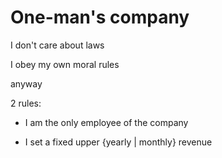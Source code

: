 # One-man's company

I don't care about laws

I obey my own moral rules

anyway

2 rules:

- I am the only employee of the company

- I set a fixed upper {yearly | monthly} revenue



